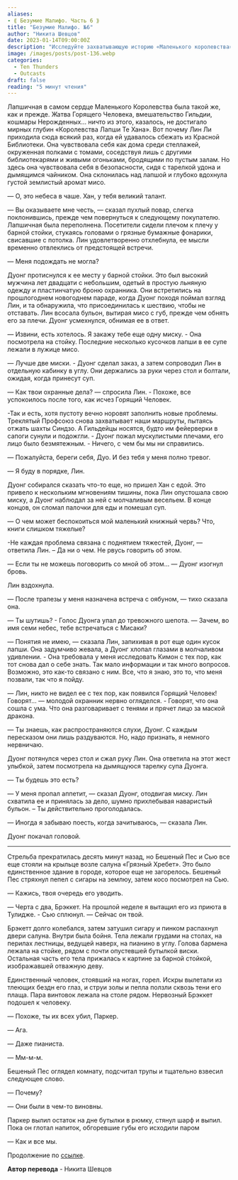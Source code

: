 ```yaml
---
aliases: 
- ⟪ Безумие Малифо. Часть 6 ⟫
title: "Безумие Малифо. №6"
author: "Никита Шевцов"
date: 2023-01-14T09:00:00Z
description: "Исследуйте захватывающую историю «Маленького королевства» Малифо и его мирной гавани, Лапсичной. Присоединяйтесь к главной героине Лин Ли в ее поисках безопасности и утешения среди полок, пока она наслаждается успокаивающей миской удон среди хаоса урожая Burning Man, вмешательства гильдии и кошмаров Нерожденного. Откройте для себя очарование этого мира благодаря встрече Лин с очаровательной Дуонг и погрузитесь в мир фантазий и приключений."
image: /images/posts/post-136.webp
categories: 
  - Ten Thunders
  - Outcasts
draft: false
reading: "5 минут чтения"
---
```


Лапшичная в самом сердце Маленького Королевства была такой же, как и прежде. Жатва Горящего Человека, вмешательство Гильдии, кошмары Нерожденных… ничто из этого, казалось, не достигало мирных глубин «Королевства Лапши Те Хана». Вот почему Лин Ли приходила сюда всякий раз, когда ей удавалось сбежать из Красной Библиотеки. Она чувствовала себя как дома среди стеллажей, окруженная полками с томами, соседствуя лишь с другими библиотекарями и живыми огоньками, бродящими по пустым залам. Но здесь она чувствовала себя в безопасности, сидя с тарелкой удона и дымящимся чайником. Она склонилась над лапшой и глубоко вдохнула густой землистый аромат мисо.

— О, это небеса в чаше. Хан, у тебя великий талант.

— Вы оказываете мне честь, — сказал пухлый повар, слегка поклонившись, прежде чем повернуться к следующему покупателю. Лапшичная была переполнена. Посетители сидели плечом к плечу у барной стойки, стукаясь головами о грязные бумажные фонарики, свисавшие с потолка. Лин удовлетворенно отхлебнула, ее мысли временно отвлеклись от предстоящей встречи.

— Меня подождать не могла?

Дуонг протиснулся к ее месту у барной стойки. Это был высокий мужчина лет двадцати с небольшим, одетый в простую льняную одежду и пластинчатую броню охранника. Они встретились на прошлогоднем новогоднем параде, когда Дуонг походя поймал взгляд Лин, и та обнаружила, что присоединилась к шествию, чтобы не отставать. Лин всосала бульон, вытирая мисо с губ, прежде чем обнять его за плечи. Дуонг усмехнулся, обнимая ее в ответ.

— Извини, есть хотелось. Я закажу тебе еще одну миску. - Она посмотрела на стойку. Последние несколько кусочков лапши в ее супе лежали в лужице мисо.

— Лучше две миски. - Дуонг сделал заказ, а затем сопроводил Лин в отдельную кабинку в углу. Они держались за руки через стол и болтали, ожидая, когда принесут суп.

— Как твои охранные дела? — спросила Лин. - Похоже, все успокоилось после того, как исчез Горящий Человек.

-Так и есть, хотя пустоту вечно норовят заполнить новые проблемы. Треклятый Профсоюз снова захватывает наши маршруты, пытаясь отжать шахты Синдзо. А Гильдейцы носятся, будто им фейерверки в сапоги сунули и подожгли. - Дуонг пожал мускулистыми плечами, его лицо было безмятежным. - Ничего, с чем бы мы ни справились.

— Пожалуйста, береги себя, Дуо. И без тебя у меня полно тревог.

— Я буду в порядке, Лин.

Дуонг собирался сказать что-то еще, но пришел Хан с едой. Это привело к нескольким мгновениям тишины, пока Лин опустошала свою миску, а Дуонг наблюдал за ней с молчаливым весельем. В конце концов, он сломал палочки для еды и помешал суп.

— О чем может беспокоиться мой маленький книжный червь? Что, книги слишком тяжелые?

-Не каждая проблема связана с поднятием тяжестей, Дуонг, — ответила Лин. – Да ни о чем. Не рвусь говорить об этом.

— Если ты не можешь поговорить со мной об этом… — Дуонг изогнул бровь.

Лин вздохнула.

— После трапезы у меня назначена встреча с оябуном, — тихо сказала она.

— Ты шутишь? - Голос Дуонга упал до тревожного шепота. — Зачем, во имя семи небес, тебе встречаться с Мисаки?

— Понятия не имею, — сказала Лин, запихивая в рот еще один кусок лапши. Она задумчиво жевала, а Дуонг хлопал глазами в молчаливом удивлении. - Она требовала у меня исследовать Кимон с тех пор, как тот снова дал о себе знать. Так мало информации и так много вопросов. Возможно, это как-то связано с ним. Все, что я знаю, это то, что меня позвали, так что я пойду.

— Лин, никто не видел ее с тех пор, как появился Горящий Человек! Говорят… — молодой охранник нервно огляделся. - Говорят, что она сошла с ума. Что она разговаривает с тенями и прячет лицо за маской дракона.

— Ты знаешь, как распространяются слухи, Дуонг. С каждым пересказом они лишь раздуваются. Но, надо признать, я немного нервничаю.

Дуонг потянулся через стол и сжал руку Лин. Она ответила на этот жест улыбкой, затем посмотрела на дымящуюся тарелку супа Дуонга.

— Ты будешь это есть?

— У меня пропал аппетит, — сказал Дуонг, отодвигая миску. Лин схватила ее и принялась за дело, шумно прихлебывая наваристый бульон. – Ты действительно проголодалась.

— Иногда я забываю поесть, когда зачитываюсь, — сказала Лин.

Дуонг покачал головой.

----

Стрельба прекратилась десять минут назад, но Бешеный Пес и Сью все еще стояли на крыльце возле салуна «Грязный Хребет». Это было единственное здание в городе, которое еще не загорелось. Бешеный Пес стряхнул пепел с сигары на землюу, затем косо посмотрел на Сью.

— Кажись, твоя очередь его уводить.

— Черта с два, Брэккет. На прошлой неделе я вытащил его из приюта в Тулидже. - Сью сплюнул. — Сейчас он твой.

Брэкетт долго колебался, затем затушил сигару и пинком распахнул двери салуна. Внутри была бойня. Тела лежали грудами на столах, на перилах лестницы, ведущей наверх, на пианино в углу. Голова бармена лежала на стойке, рядом с почти опустевшей бутылкой виски. Остальная часть его тела прижалась к картине за барной стойкой, изображавшей отважную деву.

Единственный человек, стоявший на ногах, горел. Искры вылетали из тлеющих бездн его глаз, и струи золы и пепла ползли сквозь тени его плаща. Пара винтовок лежала на столе рядом. Нервозный Брэккет подошел к человеку.

— Похоже, ты их всех убил, Паркер.

— Ага.

— Даже пианиста.

— Мм-м-м.

Бешеный Пес оглядел комнату, подсчитал трупы и тщательно взвесил следующее слово.

— Почему?

— Они были в чем-то виновны.

Паркер вылил остаток на дне бутылки в рюмку, стянул шарф и выпил. Пока он глотал напиток, обгоревшие губы его исходили паром

— Как и все мы.


Продолжение по [ссылке](http://malifaux.ru/posts/post-142).


**Автор перевода** - Никита Шевцов
